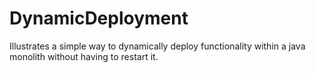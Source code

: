 # DynamicDeployment
Illustrates a simple way to dynamically deploy functionality within a java monolith without having to restart it.
